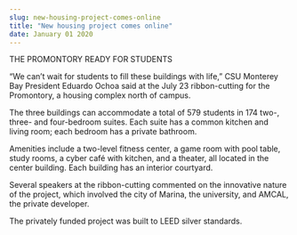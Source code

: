 ```yaml
---
slug: new-housing-project-comes-online
title: "New housing project comes online"
date: January 01 2020
---
```


<p>THE PROMONTORY READY FOR STUDENTS </p><p>“We can’t wait for students to fill these buildings with life,” CSU Monterey Bay President Eduardo Ochoa said at the July 23 ribbon&#45;cutting for the Promontory, a housing complex north of campus.
</p><p>The three buildings can accommodate a total of 579 students in 174 two&#45;, three&#45; and four&#45;bedroom suites. Each suite has a common kitchen and living room; each bedroom has a private bathroom.

Amenities include a two&#45;level fitness center, a game room with pool table, study rooms, a cyber café with kitchen, and a theater, all located in the center building. Each building has an interior courtyard.

Several speakers at the ribbon&#45;cutting commented on the innovative nature of the project, which involved the city of Marina, the university, and AMCAL, the private developer.

The privately funded project was built to LEED silver standards.
</p>
